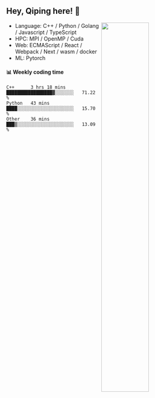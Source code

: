 

## Hey, Qiping here! :wave:

[<img align="right" width="50%" src="https://github-readme-stats.vercel.app/api?username=ppppqp&theme=dark&show_icons=true">](https://metrics.lecoq.io/ppppqp?template=classic)



-   Language: C++ / Python / Golang / Javascript / TypeScript
-   HPC: MPI / OpenMP / Cuda
-   Web: ECMAScript / React / Webpack / Next / wasm / docker
-   ML: Pytorch



#### :bar_chart: Weekly coding time

<!--START_SECTION:waka-->

```text
C++      3 hrs 18 mins   █████████████████▓░░░░░░░   71.22 %
Python   43 mins         ████░░░░░░░░░░░░░░░░░░░░░   15.70 %
Other    36 mins         ███▒░░░░░░░░░░░░░░░░░░░░░   13.09 %
```

<!--END_SECTION:waka-->
